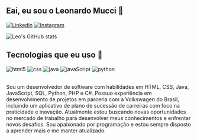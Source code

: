 ## Eai, eu sou o Leonardo Mucci 🤠

[![Linkedin](https://img.shields.io/badge/LinkedIn-0077B5?style=for-the-badge&logo=linkedin&logoColor=white)](https://www.linkedin.com/in/leonardo-capra-mucci-9143a120a/)
[![Instagram](https://img.shields.io/badge/Instagram-E4405F?style=for-the-badge&logo=instagram&logoColor=white)](https://www.instagram.com/mucci.leoo/)

![Leo's GitHub stats](https://github-readme-stats.vercel.app/api?username=LeoMucci&show_icons=true&theme=radical)

## Tecnologias que eu uso 🚀

<div style="display: inline_block">
    <img aling="center" alt="html5" src="https://img.shields.io/badge/HTML5-E34F26?style=for-the-badge&logo=html5&logoColor=white"/>
    <img aling="center" alt="css" src="https://img.shields.io/badge/CSS3-1572B6?style=for-the-badge&logo=css3&logoColor=white"/>
    <img aling="center" alt="java" src="https://img.shields.io/badge/Java-ED8B00?style=for-the-badge&logo=openjdk&logoColor=white"/>
    <img aling="center" alt="javaScript" src="https://img.shields.io/badge/JavaScript-323330?style=for-the-badge&logo=javascript&logoColor=F7DF1E"/>
    <img aling="center" alt="python" src="https://img.shields.io/badge/Python-14354C?style=for-the-badge&logo=python&logoColor=white"/>
</div></br>

Sou um desenvolvedor de software com habilidades em HTML, CSS, Java, JavaScript, SQL, Python, PHP e C#. Possuo experiência em desenvolvimento de projetos em parceria com a Volkswagen do Brasil, incluindo um aplicativo de plano de sucessão de carreiras com foco na praticidade e inovação. Atualmente estou buscando novas oportunidades no mercado de trabalho para desenvolver meus conhecimentos e enfrentar novos desafios. Sou apaixonado por programação e estou sempre disposto a aprender mais e me manter atualizado.
